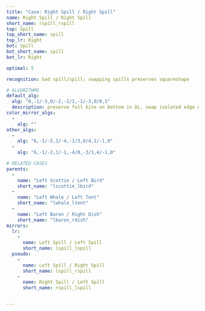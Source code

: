 ```yaml
---
title: "Case: Right Spill / Right Spill"
name: Right Spill / Right Spill
short_name: rspill_rspill
top: Spill
top_short_name: spill
top_lr: Right
bot: Spill
bot_short_name: spill
bot_lr: Right

optimal: 5

recognition: bad spill/spill; swapping spills preserves squareshape

# ALGORITHMS
default_alg:
  alg: "0,-1/-3,0/-2,-2/2,-1/-3,0/0,1"
  description: preserve full kite on bottom in DL, swap isolated edge on top with isolated corner on bottom to make scottie/bird
color_mirror_algs:
  -
    alg: ""
other_algs:
  -
    alg: "6,-1/-5,1/-4,-1/3,0/4,1/-1,0"
  -
    alg: "6,-1/-2,1/-1,-4/0,-3/1,4/-1,0"

# RELATED CASES
parents:
  -
    name: "Left Scottie / Left Bird"
    short_name: "lscottie_lbird"
  -
    name: "Left Whale / Left Tent"
    short_name: "lwhale_ltent"
  -
    name: "Left Baron / Right Dish"
    short_name: "lbaron_rdish"
mirrors:
  lr:
    -
      name: Left Spill / Left Spill
      short_name: lspill_lspill
  pseudo:
    -
      name: Left Spill / Right Spill
      short_name: lspill_rspill
    -
      name: Right Spill / Left Spill
      short_name: rspill_lspill


---
```



